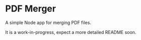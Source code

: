 # PDF Merger
A simple Node app for merging PDF files.

It is a work-in-progress, expect a more detailed README soon.
